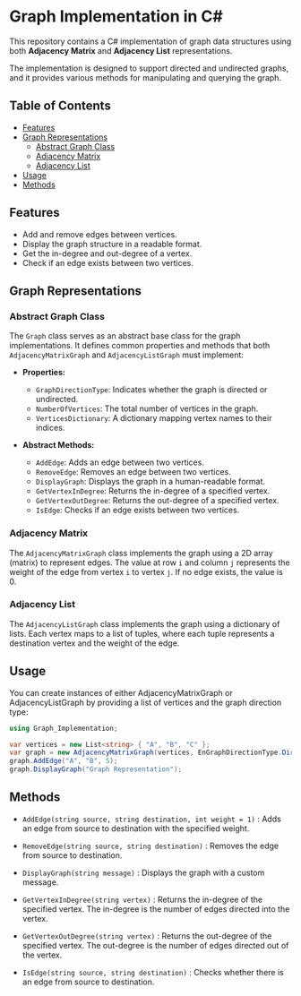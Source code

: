 # Graph Implementation in C#

This repository contains a C# implementation of graph data structures using both **Adjacency Matrix** and **Adjacency List** representations. 

The implementation is designed to support directed and undirected graphs, and it provides various methods for manipulating and querying the graph.

## Table of Contents

- [Features](#features)
- [Graph Representations](#graph-representations)
  - [Abstract Graph Class](#abstract-graph-class)
  - [Adjacency Matrix](#adjacency-matrix)
  - [Adjacency List](#adjacency-list)
- [Usage](#usage)
- [Methods](#methods)

## Features

- Add and remove edges between vertices.
- Display the graph structure in a readable format.
- Get the in-degree and out-degree of a vertex.
- Check if an edge exists between two vertices.

## Graph Representations

### Abstract Graph Class

The `Graph` class serves as an abstract base class for the graph implementations. It defines common properties and methods that both `AdjacencyMatrixGraph` and `AdjacencyListGraph` must implement:

- **Properties:**
  - `GraphDirectionType`: Indicates whether the graph is directed or undirected.
  - `NumberOfVertices`: The total number of vertices in the graph.
  - `VerticesDictionary`: A dictionary mapping vertex names to their indices.

- **Abstract Methods:**
  - `AddEdge`: Adds an edge between two vertices.
  - `RemoveEdge`: Removes an edge between two vertices.
  - `DisplayGraph`: Displays the graph in a human-readable format.
  - `GetVertexInDegree`: Returns the in-degree of a specified vertex.
  - `GetVertexOutDegree`: Returns the out-degree of a specified vertex.
  - `IsEdge`: Checks if an edge exists between two vertices.

### Adjacency Matrix

The `AdjacencyMatrixGraph` class implements the graph using a 2D array (matrix) to represent edges. The value at row `i` and column `j` represents the weight of the edge from vertex `i` to vertex `j`. If no edge exists, the value is 0.

### Adjacency List

The `AdjacencyListGraph` class implements the graph using a dictionary of lists. Each vertex maps to a list of tuples, where each tuple represents a destination vertex and the weight of the edge.

## Usage
You can create instances of either AdjacencyMatrixGraph or AdjacencyListGraph by providing a list of vertices and the graph direction type:

```c#
using Graph_Implementation;

var vertices = new List<string> { "A", "B", "C" };
var graph = new AdjacencyMatrixGraph(vertices, EnGraphDirectionType.Directed);
graph.AddEdge("A", "B", 5);
graph.DisplayGraph("Graph Representation");
```

## Methods

- `AddEdge(string source, string destination, int weight = 1)` :
Adds an edge from source to destination with the specified weight.

- `RemoveEdge(string source, string destination)` :
Removes the edge from source to destination.

- `DisplayGraph(string message)` :
Displays the graph with a custom message.

- `GetVertexInDegree(string vertex)` : 
Returns the in-degree of the specified vertex. The in-degree is the number of edges directed into the vertex.

- `GetVertexOutDegree(string vertex)` :
Returns the out-degree of the specified vertex. The out-degree is the number of edges directed out of the vertex.

- `IsEdge(string source, string destination)` :
Checks whether there is an edge from source to destination.
